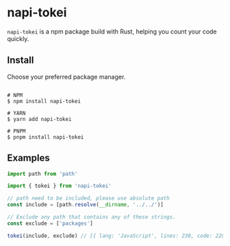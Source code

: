 # napi-tokei
`napi-tokei` is a npm package build with Rust, helping you count your code quickly.

## Install
Choose your preferred package manager.
```

# NPM
$ npm install napi-tokei

# YARN
$ yarn add napi-tokei

# PNPM
$ pnpm install napi-tokei

```

## Examples
```ts
import path from 'path'

import { tokei } from 'napi-tokei'

// path need to be included, please use absolute path
const include = [path.resolve(__dirname, '../../')]

// Exclude any path that contains any of these strings.
const exclude = ['packages']

tokei(include, exclude) // [{ lang: 'JavaScript', lines: 238, code: 228, comments: 1, blanks: 9 }]

```